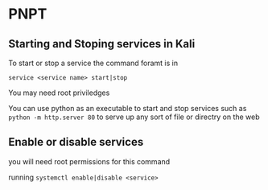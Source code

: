# PNPT

## Starting and Stoping services in Kali

To start or stop a service the command foramt is in

`service <service name> start|stop`

You may need root priviledges

You can use python as an executable to start and stop services such as `python -m http.server 80` to serve up any sort of file or directry on the web

## Enable or disable services

you will need root permissions for this command

running `systemctl enable|disable <service>`
